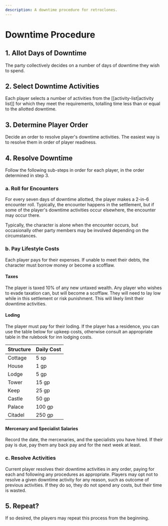 ```yaml
---
description: A downtime procedure for retroclones.
---
```


# Downtime Procedure

## 1. Allot Days of Downtime
The party collectively decides on a number of days of downtime they wish to spend.

## 2. Select Downtime Activities
Each player selects a number of activities from the [[activity-list|activity list]] for which they meet the requirements, totalling time less than or equal to the allotted downtime.

## 3. Determine Player Order
Decide an order to resolve player's downtime activities. The easiest way is to resolve them in order of player readiness.

## 4. Resolve Downtime
Follow the following sub-steps in order for each player, in the order determined in step 3.

### a. Roll for Encounters
For every seven days of downtime allotted, the player makes a 2-in-6 encounter roll. Typically, the encounter happens in the settlement, but if some of the player's downtime activities occur elsewhere, the encounter may occur there.

Typically, the character is alone when the encounter occurs, but occasionally other party members may be involved depending on the circumstances.

### b. Pay Lifestyle Costs
Each player pays for their expenses. If unable to meet their debts, the character must borrow money or become a scofflaw.

#### Taxes
The player is taxed 10% of any new untaxed wealth. Any player who wishes to evade taxation can, but will become a scofflaw. They will need to lay low while in this settlement or risk punishment. This will likely limit their downtime activities.

#### Loding
The player must pay for their loding. If the player has a residence, you can use the table below for upkeep costs, otherwise consult an appropriate table in the rulebook for inn lodging costs.

| Structure | Daily Cost |
| - | - |
 | Cottage | 5 sp |
 | House | 1 gp |
 | Lodge | 5 gp |
 | Tower | 15 gp |
 | Keep | 25 gp |
 | Castle | 50 gp |
 | Palace | 100 gp |
 | Citadel | 250 gp |

#### Mercenary and Specialist Salaries
Record the date, the mercenaries, and the specialists you have hired. If their pay is due, pay them any back pay and for the next week at least.

### c. Resolve Activities
Current player resolves their downtime activities in any order, paying for each and following any procedures as appropriate. Players may opt not to resolve a given downtime activity for any reason, such as outcome of previous activities. If they do so, they do not spend any costs, but their time is wasted.

## 5. Repeat?
If so desired, the players may repeat this process from the beginning.
